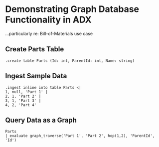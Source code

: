 # Demonstrating Graph Database Functionality in ADX
...particularly re: Bill-of-Materials use case

## Create Parts Table
```
.create table Parts (Id: int, ParentId: int, Name: string)  
```

## Ingest Sample Data
```
.ingest inline into table Parts <|   
1, null, 'Part 1' |  
2, 1, 'Part 2' |  
3, 1, 'Part 3' |  
4, 2, 'Part 4'   
```

## Query Data as a Graph
```
Parts  
| evaluate graph_traverse('Part 1', 'Part 2', hop(1,2), 'ParentId', 'Id')  
```
